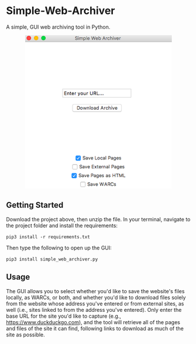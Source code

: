 # Simple-Web-Archiver
A simple, GUI web archiving tool in Python.
<p align="center">
  <img src="https://raw.githubusercontent.com/ian-nai/Simple-Web-Archiver/master/gui_screenshot.png" alt="Screenshot of the tool's GUI."/>
</p>

## Getting Started

Download the project above, then unzip the file. In your terminal, navigate to the project folder and install the requirements:

```
pip3 install -r requirements.txt
```

Then type the following to open up the GUI:

```
pip3 install simple_web_archiver.py
```

## Usage

The GUI allows you to select whether you'd like to save the website's files locally, as WARCs, or both, and whether you'd like to download files solely from the website whose address you've entered or from external sites, as well (i.e., sites linked to from the address you've entered). Only enter the base URL for the site you'd like to capture (e.g., https://www.duckduckgo.com), and the tool will retrieve all of the pages and files of the site it can find, following links to download as much of the site as possible. 
